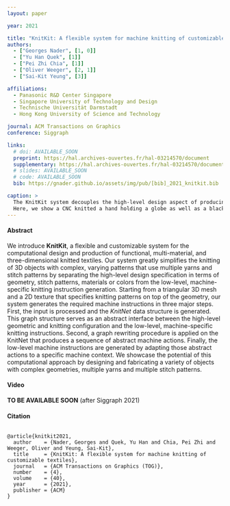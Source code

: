 ```yaml
---
layout: paper

year: 2021

title: "KnitKit: A flexible system for machine knitting of customizable textiles"
authors:
  - ["Georges Nader", [1, 0]]
  - ["Yu Han Quek", [1]]
  - ["Pei Zhi Chia", [1]]
  - ["Oliver Weeger", [2, 1]]
  - ["Sai-Kit Yeung", [3]]

affiliations:
  - Panasonic R&D Center Singapore
  - Singapore University of Technology and Design
  - Technische Universität Darmstadt
  - Hong Kong University of Science and Technology

journal: ACM Transactions on Graphics
conference: Siggraph

links:
  # doi: AVAILABLE_SOON
  preprint: https://hal.archives-ouvertes.fr/hal-03214570/document
  supplementary: https://hal.archives-ouvertes.fr/hal-03214570/document
  # slides: AVAILABLE_SOON
  # code: AVAILABLE_SOON
  bib: https://gnader.github.io/assets/img/pub/[bib]_2021_knitkit.bib

caption: >
  The KnitKit system decouples the high-level design aspect of producing knitted textiles from the complexities and low-level specificity of knitting machines by generating machine knitting instructions from an input 3D geometry and a texture. This enables high-level design of knitting properties, i.e., geometry, yarn types and stitch patterns. 
  Here, we show a CNC knitted a hand holding a globe as well as a black and white and colored version of Van Ghogh's self portrait.
---
```


#### Abstract

We introduce **KnitKit**, a flexible and customizable system for the computational design and production of functional, multi-material, and three-dimensional knitted textiles.
Our system greatly simplifies the knitting of 3D objects with complex, varying patterns that use multiple yarns and stitch patterns by separating the high-level design specification in terms of geometry, stitch patterns, materials or colors from the low-level, machine-specific knitting instruction generation.
Starting from a triangular 3D mesh and a 2D texture that specifies knitting patterns on top of the geometry, our system generates the required machine instructions in three major steps.
First, the input is processed and the _KnitNet_ data structure is generated.
This graph structure serves as an abstract interface between the high-level geometric and knitting configuration and the low-level, machine-specific knitting instructions.
Second, a graph rewriting procedure is applied on the KnitNet that produces a sequence of abstract machine actions.
Finally, the low-level machine instructions are generated by adapting those abstract actions to a specific machine context.
We showcase the potential of this computational approach by designing and fabricating a variety of objects with complex geometries, multiple yarns and multiple stitch patterns.

#### Video

**TO BE AVAILABLE SOON** (after Siggraph 2021)

#### Citation

<pre class="text-muted alert-secondary small col-12">
<code>
@article{knitkit2021,
  author    = {Nader, Georges and Quek, Yu Han and Chia, Pei Zhi and Weeger, Oliver and Yeung, Sai-Kit},
  title     = {KnitKit: A flexible system for machine knitting of customizable textiles},
  journal   = {ACM Transactions on Graphics (TOG)},
  number    = {4},
  volume    = {40},
  year      = {2021},
  publisher = {ACM}
}
</code>
</pre>
